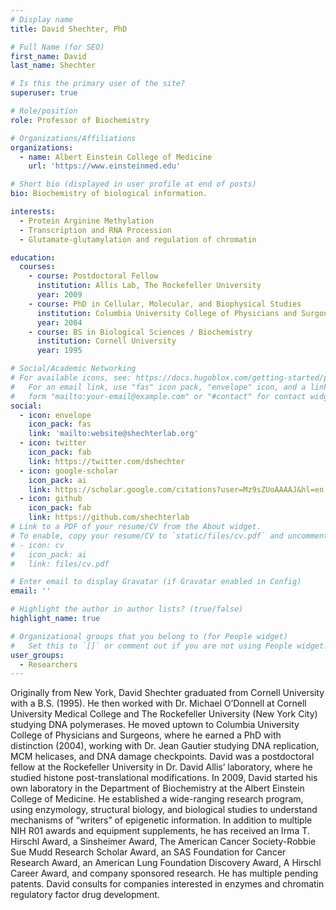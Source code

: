 ```yaml
---
# Display name
title: David Shechter, PhD

# Full Name (for SEO)
first_name: David
last_name: Shechter

# Is this the primary user of the site?
superuser: true

# Role/position
role: Professor of Biochemistry

# Organizations/Affiliations
organizations:
  - name: Albert Einstein College of Medicine
    url: 'https://www.einsteinmed.edu'

# Short bio (displayed in user profile at end of posts)
bio: Biochemistry of biological information.

interests:
  - Protein Arginine Methylation
  - Transcription and RNA Procession
  - Glutamate-glutamylation and regulation of chromatin

education:
  courses:
    - course: Postdoctoral Fellow
      institution: Allis Lab, The Rockefeller University
      year: 2009
    - course: PhD in Cellular, Molecular, and Biophysical Studies
      institution: Columbia University College of Physicians and Surgons
      year: 2004
    - course: BS in Biological Sciences / Biochemistry
      institution: Cornell University
      year: 1995

# Social/Academic Networking
# For available icons, see: https://docs.hugoblox.com/getting-started/page-builder/#icons
#   For an email link, use "fas" icon pack, "envelope" icon, and a link in the
#   form "mailto:your-email@example.com" or "#contact" for contact widget.
social:
  - icon: envelope
    icon_pack: fas
    link: 'mailto:website@shechterlab.org'
  - icon: twitter
    icon_pack: fab
    link: https://twitter.com/dshechter
  - icon: google-scholar
    icon_pack: ai
    link: https://scholar.google.com/citations?user=Mz9sZUoAAAAJ&hl=en
  - icon: github
    icon_pack: fab
    link: https://github.com/shechterlab
# Link to a PDF of your resume/CV from the About widget.
# To enable, copy your resume/CV to `static/files/cv.pdf` and uncomment the lines below.
# - icon: cv
#   icon_pack: ai
#   link: files/cv.pdf

# Enter email to display Gravatar (if Gravatar enabled in Config)
email: ''

# Highlight the author in author lists? (true/false)
highlight_name: true

# Organizational groups that you belong to (for People widget)
#   Set this to `[]` or comment out if you are not using People widget.
user_groups:
  - Researchers
---
```

Originally from New York, David Shechter graduated from Cornell University with a B.S. (1995). He then worked with Dr. Michael O’Donnell at Cornell University Medical College and The Rockefeller University (New York City) studying DNA polymerases. He moved uptown to Columbia University College of Physicians and Surgeons, where he earned a PhD with distinction (2004), working with Dr. Jean Gautier studying DNA replication, MCM helicases, and DNA damage checkpoints. David was a postdoctoral fellow at the Rockefeller University in Dr. David Allis’ laboratory, where he studied histone post-translational modifications. In 2009, David started his own laboratory in the Department of Biochemistry at the Albert Einstein College of Medicine. He established a wide-ranging research program, using enzymology, structural biology, and biological studies to understand mechanisms of “writers” of epigenetic information. In addition to multiple NIH R01 awards and equipment supplements, he has received an Irma T. Hirschl Award, a Sinsheimer Award, The American Cancer Society-Robbie Sue Mudd Research Scholar Award, an SAS Foundation for Cancer Research Award, an American Lung Foundation Discovery Award, A Hirschl Career Award, and company sponsored research. He has multiple pending patents. David consults for companies interested in enzymes and chromatin regulatory factor drug development.


